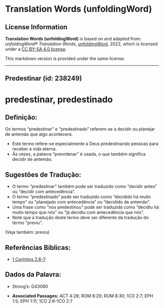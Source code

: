 # Translation Words (unfoldingWord)

## License Information

**Translation Words (unfoldingWord)** is based on and adapted from: _unfoldingWord® Translation Words_, [unfoldingWord](https://unfoldingword.org/utw), 2022, which is licensed under a [CC BY-SA 4.0 license](https://creativecommons.org/licenses/by-sa/4.0/legalcode.en).

This markdown version is provided under the same license.



--------------------------------

## Predestinar (id: 238249)

predestinar, predestinado
=========================

Definição:
----------

Os termos “predestinar” e “predestinado” referem\-se a decidir ou planejar de antemão que algo acontecerá.

* Este termo refere\-se especialmente a Deus predestinando pessoas para receber a vida eterna.
* Às vezes, a palavra “preordenar” é usada, o que também significa decidir de antemão.

Sugestões de Tradução:
----------------------

* O termo “predestinar” também pode ser traduzido como “decidir antes” ou “decidir com antecedência”.
* O termo “predestinado” pode ser traduzido como “decidido há muito tempo” ou “planejado com antecedência” ou “decidido de antemão”.
* Uma frase como “nos predestinou” pode ser traduzida como “decidiu há muito tempo que nós” ou “já decidiu com antecedência que nós”.
* Note que a tradução deste termo deve ser diferente da tradução do termo “previu”.

(Veja também: previu)

Referências Bíblicas:
---------------------

* [1 Coríntios 2\.6–7](https://ref.ly/1Cor2:6-1Cor2:7)

Dados da Palavra:
-----------------

* Strong’s: G43090

* **Associated Passages:** ACT 4:28; ROM 8:29; ROM 8:30; 1CO 2:7; EPH 1:5; EPH 1:11; 1CO 2:6–1CO 2:7

